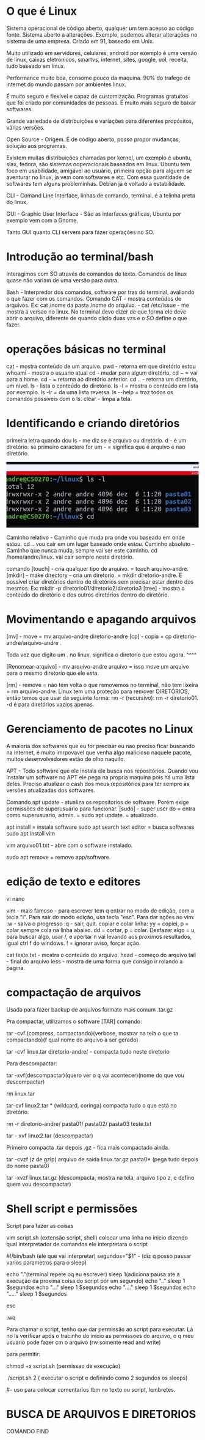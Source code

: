 # O que é Linux #

Sistema operacional de código aberto, qualquer um tem acesso ao código fonte. Sistema aberto a alterações. Exemplo, podemos alterar alterações no sistema de uma empresa. Criado em 91, baseado em Unix.

Muito utilizado em servidores, celulares, android por exemplo é uma versão de linux, caixas eletronicos, smartvs, internet, sites, google, uol, receita, tudo baseado em linux.

Performance muito boa, consome pouco da maquina. 90% do trafego de internet do mundo passam por ambientes linux.

É muito seguro e flexível e capaz de customização. Programas gratuitos que foi criado por comunidades de pessoas. É muito mais seguro de baixar softwares.

Grande variedade de distribuições e variações para diferentes propósitos, várias versões.

Open Source - Origem. É de código aberto, posso propor mudanças, solução aos programas. 

Existem muitas distribuições chamadas por kernel, um exemplo é ubuntu, slax, fedora, são sistemas ooperacionais baseados em linux. Ubuntu tem foco em usabilidade, amigável ao usuário, primeira opção para alguem se aventurar no linux, ja vem com softwares e etc. Com essa quantidade de softwares tem alguns probleminhas. Debian já é voltado a estabilidade. 

CLI - Comand Line Interface, linhas de comando, terminal. é a telinha preta do linux.

GUI - Graphic User Interface - São as interfaces gráficas, Ubuntu por exemplo vem com a Gnome.

Tanto GUI quanto CLI servem para fazer operações no SO.

# Introdução ao terminal/bash #

Interagimos com SO através de comandos de texto.
Comandos do linux quase não variam de uma versão para outra.

Bash - Interpredor dos comandos, software por tras do terminal, avaliando o que fazer com os comandos.
Comando CAT - mostra conteúdos de arquivos. Ex: cat /nome da pasta /nome do arquivo. - cat /etc/issue - me mostra a versao no linux.
No terminal devo dizer de que forma ele deve abrir o arquivo, diferente de quando cliclo duas vzs e o SO define o que fazer.

# operações básicas no terminal #

cat - mostra conteúdo de um arquivo.
pwd - retorna em que diretório estou
whoami - mostra o usuario atual
cd - mudar para algum diretório. cd ~ = vai para a home. cd - = retorna ao diretório anterior. cd .. - retorna um diretório, um nível.
ls - lista o conteúdo do diretório. ls -l = mostra o conteúdo em lista por exemplo. ls -lr = da uma lista reversa. ls --help = traz todos os comandos possíveis com o ls.
clear - limpa a tela.

# Identificando e criando diretórios #

primeira letra quando dou ls - me diz se é arquivo ou diretório. d - é um diretório. se primeiro caractere for um - = significa que é arquivo e nao diretório.

![alt text](image-24.png)

Caminho relativo - Caminho que muda pra onde vou baseado em onde estou. cd .. vou cair em um lugar baseado onde estou.
Caminho absoluto - Caminho que nunca muda, sempre vai ser este caminho. cd /home/andre/linux. vai cair sempre neste diretório.

comando [touch] - cria qualquer tipo de arquivo. = touch arquivo-andre.
[mkdir] - make directory - cria um diretorio. = mkdir diretorio-andre. É possível criar diretórios dentro de diretórios sem precisar estar dentro dos mesmos. Ex: mkdir -p diretorio01/diretorio2/diretorio3
[tree] - mostra o conteúdo do diretório e dos outros diretórios dentro do diretório.

# Movimentando e apagando arquivos #

[mv] - move = mv arquivo-andre diretorio-andre
[cp] - copia = cp diretorio-andre/arquivo-andre .

Toda vez que digito um . no linux, significa o diretorio que estou agora. ^^^^

[Renomear-arquivo] - mv arquivo-andre arquivo = isso move um arquivo para o mesmo diretorio que ele esta.

[rm] - remove = não tem volta o que removemos no terminal, não tem lixeira = rm arquivo-andre.
Linux tem uma proteção para remover DIRETÓRIOS, então temos que usar da seguinte forma: rm -r (recursivo): rm -r diretorio01.
-d é para diretórios vazios apenas.

# Gerenciamento de pacotes no Linux #

A maioria dos softwares que eu for precisar eu nao preciso ficar buscando na internet, é muito imrpovavel que venha algo malicioso naquele pacote, muitos desenvolvedores estão de olho naquilo.

APT - Todo software que ele instala ele busca nos repositórios. Quando vou instalar um software no APT ele pega na propria maquina pois há uma lista deles. Preciso atualizar o cash dos meus repositórios para ter sempre as versões atualizadas dos softwares.

Comando apt update - atualiza os repositorios de software. Porém exige permissões de superusuario para funcionar.
[sudo] - super user do = entra como superusuario, admin. = sudo apt update. = atualizado.

apt install = instala software
sudo apt search text editor = busca softwares
sudo apt install vim

vim arquivo01.txt - abre com o software instalado.

sudo apt remove = remove app/software.

# edição de texto e editores #

vi
nano

vim - mais famoso - para escrever tem q entrar no modo de edição, com a tecla "i". Para sair do modo edição, usa tecla "esc".
Para dar ações no vim:
:w - salva o progresso
:q - sair, quit.
copiar e colar linha: yy = copiei, p = colar sempre cola na linha abaixo. dd = cortar, p = colar. Desfazer algo = u, para buscar algo, usar /, e apertar n vai levando aos proximos resultados, igual ctrl f do windows. ! = ignorar aviso, forçar ação.



cat teste.txt - mostra o conteúdo do arquivo.
head - começo do arquivo
tail - final do arquivo
less - mostra de uma forma que consigo ir rolando a pagina.

# compactação de arquivos #

Usada para fazer backup de arquivos
formato mais comum .tar.gz

Pra compactar, utilizamos o software [TAR]
comando: 

tar -cvf (compress, compactando)(verbose, mostrar na tela o que ta compactando)(f qual nome do arquivo a ser gerado)

tar -cvf linux.tar diretorio-andre/ - compacta tudo neste diretorio

Para descompactar:

tar -xvf(descompactar)(quero ver o q vai acontecer)(nome do que vou descompactar) 

rm linux.tar

tar-cvf linux2.tar * (wildcard, coringa) compacta tudo o que está no diretório.

rm -r diretorio-andre/ pasta01/ pasta02/ pasta03 teste.txt

tar - xvf linux2.tar (descompactar)

Primeiro compacta .tar depois .gz - fica mais compactado ainda.

tar -cvzf (z de gzip) arquivo de saida linux.tar.gz pasta0* (pega tudo depois do nome pasta0)

tar -xvzf linux.tar.gz (descompacta, mostra na tela, arquivo tipo z, e defino quem vou descompactar)

# Shell script e permissões #

Script para fazer as coisas

vim script.sh (extensão script, shell)
colocar uma linha no inicio dizendo qual interpretador de comandos ele interpretara o script

#!/bin/bash (ele que vai interpretar)
segundos="$1" - (diz q posso passar varios parametros para o sleep)

echo "."(terminal repete oq eu escrever)
sleep 1(adiciona pausa ate a execução da proxima coisa do script por um segundo)
echo ".."
sleep 1 $segundos
echo "..."
sleep 1 $segundos
echo "...."
sleep 1 $segundos
echo "....."
sleep 1 $segundos

esc

:wq

Para chamar o script, tenho que dar permissão ao script para executar. Lá no ls verificar após o tracinho do início as permissoes do arquivo, o q meu usuario pode fazer cm o arquivo (rw somente read and write)

para permitir:

chmod +x script.sh (permissao de execução)

./script.sh 2 ( executar o script e definindo como 2 segundos os sleeps)

#- uso para colocar comentarios tbm no texto ou script, lembretes.

# BUSCA DE ARQUIVOS E DIRETORIOS #

COMANDO FIND





